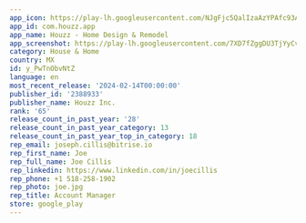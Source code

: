 ```yaml
---
app_icon: https://play-lh.googleusercontent.com/NJgFjc5QalIzaAzYPAfc93A1j0U9JOBfjHtattMoFA2D8JgzS0JYut63zzFfMpTFodA
app_id: com.houzz.app
app_name: Houzz - Home Design & Remodel
app_screenshot: https://play-lh.googleusercontent.com/7XD7fZggDU3TjYyCvq7dH5u7iXNbL5DhJOLAId4rfL2WbYjOtRUUKX7DLiHcbF0lN1zg
category: House & Home
country: MX
id: y_PwTnObvNtZ
language: en
most_recent_release: '2024-02-14T00:00:00'
publisher_id: '2388933'
publisher_name: Houzz Inc.
rank: '65'
release_count_in_past_year: '28'
release_count_in_past_year_category: 13
release_count_in_past_year_top_in_category: 18
rep_email: joseph.cillis@bitrise.io
rep_first_name: Joe
rep_full_name: Joe Cillis
rep_linkedin: https://www.linkedin.com/in/joecillis
rep_phone: +1 518-258-1902
rep_photo: joe.jpg
rep_title: Account Manager
store: google_play
---
```

